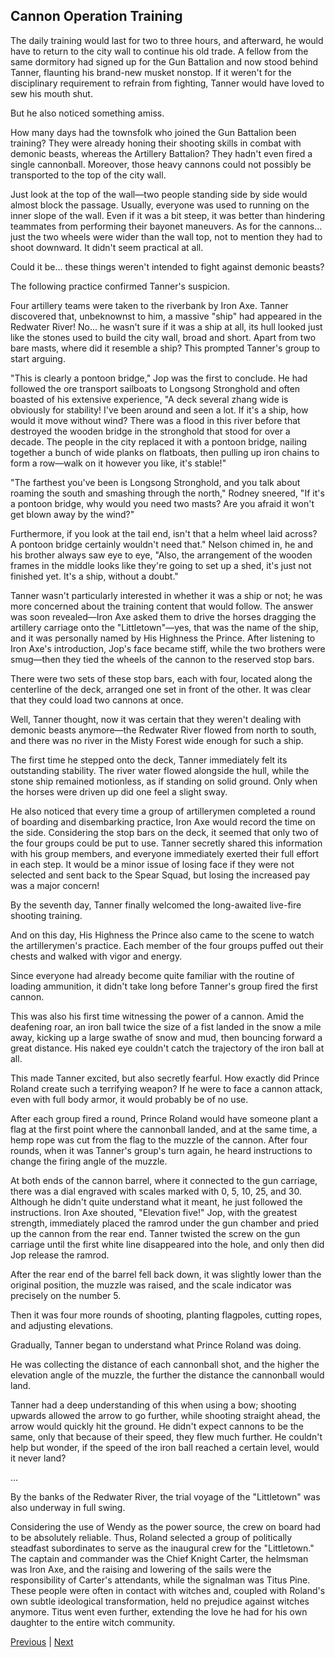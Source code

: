 ## Cannon Operation Training
The daily training would last for two to three hours, and afterward, he would have to return to the city wall to continue his old trade. A fellow from the same dormitory had signed up for the Gun Battalion and now stood behind Tanner, flaunting his brand-new musket nonstop. If it weren't for the disciplinary requirement to refrain from fighting, Tanner would have loved to sew his mouth shut.



But he also noticed something amiss.



How many days had the townsfolk who joined the Gun Battalion been training? They were already honing their shooting skills in combat with demonic beasts, whereas the Artillery Battalion? They hadn't even fired a single cannonball. Moreover, those heavy cannons could not possibly be transported to the top of the city wall.



Just look at the top of the wall—two people standing side by side would almost block the passage. Usually, everyone was used to running on the inner slope of the wall. Even if it was a bit steep, it was better than hindering teammates from performing their bayonet maneuvers. As for the cannons... just the two wheels were wider than the wall top, not to mention they had to shoot downward. It didn't seem practical at all.



Could it be... these things weren't intended to fight against demonic beasts?



The following practice confirmed Tanner's suspicion.



Four artillery teams were taken to the riverbank by Iron Axe. Tanner discovered that, unbeknownst to him, a massive "ship" had appeared in the Redwater River! No... he wasn't sure if it was a ship at all, its hull looked just like the stones used to build the city wall, broad and short. Apart from two bare masts, where did it resemble a ship? This prompted Tanner's group to start arguing.



"This is clearly a pontoon bridge," Jop was the first to conclude. He had followed the ore transport sailboats to Longsong Stronghold and often boasted of his extensive experience, "A deck several zhang wide is obviously for stability! I've been around and seen a lot. If it's a ship, how would it move without wind? There was a flood in this river before that destroyed the wooden bridge in the stronghold that stood for over a decade. The people in the city replaced it with a pontoon bridge, nailing together a bunch of wide planks on flatboats, then pulling up iron chains to form a row—walk on it however you like, it's stable!"



"The farthest you've been is Longsong Stronghold, and you talk about roaming the south and smashing through the north," Rodney sneered, "If it's a pontoon bridge, why would you need two masts? Are you afraid it won't get blown away by the wind?"



Furthermore, if you look at the tail end, isn't that a helm wheel laid across? A pontoon bridge certainly wouldn't need that." Nelson chimed in, he and his brother always saw eye to eye, "Also, the arrangement of the wooden frames in the middle looks like they're going to set up a shed, it's just not finished yet. It's a ship, without a doubt."



Tanner wasn't particularly interested in whether it was a ship or not; he was more concerned about the training content that would follow. The answer was soon revealed—Iron Axe asked them to drive the horses dragging the artillery carriage onto the "Littletown"—yes, that was the name of the ship, and it was personally named by His Highness the Prince. After listening to Iron Axe's introduction, Jop's face became stiff, while the two brothers were smug—then they tied the wheels of the cannon to the reserved stop bars.



There were two sets of these stop bars, each with four, located along the centerline of the deck, arranged one set in front of the other. It was clear that they could load two cannons at once.



Well, Tanner thought, now it was certain that they weren't dealing with demonic beasts anymore—the Redwater River flowed from north to south, and there was no river in the Misty Forest wide enough for such a ship.



The first time he stepped onto the deck, Tanner immediately felt its outstanding stability. The river water flowed alongside the hull, while the stone ship remained motionless, as if standing on solid ground. Only when the horses were driven up did one feel a slight sway.



He also noticed that every time a group of artillerymen completed a round of boarding and disembarking practice, Iron Axe would record the time on the side. Considering the stop bars on the deck, it seemed that only two of the four groups could be put to use. Tanner secretly shared this information with his group members, and everyone immediately exerted their full effort in each step. It would be a minor issue of losing face if they were not selected and sent back to the Spear Squad, but losing the increased pay was a major concern!



By the seventh day, Tanner finally welcomed the long-awaited live-fire shooting training.



And on this day, His Highness the Prince also came to the scene to watch the artillerymen's practice. Each member of the four groups puffed out their chests and walked with vigor and energy.



Since everyone had already become quite familiar with the routine of loading ammunition, it didn't take long before Tanner's group fired the first cannon.



This was also his first time witnessing the power of a cannon. Amid the deafening roar, an iron ball twice the size of a fist landed in the snow a mile away, kicking up a large swathe of snow and mud, then bouncing forward a great distance. His naked eye couldn't catch the trajectory of the iron ball at all.



This made Tanner excited, but also secretly fearful. How exactly did Prince Roland create such a terrifying weapon? If he were to face a cannon attack, even with full body armor, it would probably be of no use.



After each group fired a round, Prince Roland would have someone plant a flag at the first point where the cannonball landed, and at the same time, a hemp rope was cut from the flag to the muzzle of the cannon. After four rounds, when it was Tanner's group's turn again, he heard instructions to change the firing angle of the muzzle.



At both ends of the cannon barrel, where it connected to the gun carriage, there was a dial engraved with scales marked with 0, 5, 10, 25, and 30. Although he didn't quite understand what it meant, he just followed the instructions. Iron Axe shouted, "Elevation five!" Jop, with the greatest strength, immediately placed the ramrod under the gun chamber and pried up the cannon from the rear end. Tanner twisted the screw on the gun carriage until the first white line disappeared into the hole, and only then did Jop release the ramrod.



After the rear end of the barrel fell back down, it was slightly lower than the original position, the muzzle was raised, and the scale indicator was precisely on the number 5.



Then it was four more rounds of shooting, planting flagpoles, cutting ropes, and adjusting elevations.



Gradually, Tanner began to understand what Prince Roland was doing.

He was collecting the distance of each cannonball shot, and the higher the elevation angle of the muzzle, the further the distance the cannonball would land.



Tanner had a deep understanding of this when using a bow; shooting upwards allowed the arrow to go further, while shooting straight ahead, the arrow would quickly hit the ground. He didn't expect cannons to be the same, only that because of their speed, they flew much further. He couldn't help but wonder, if the speed of the iron ball reached a certain level, would it never land?



...

By the banks of the Redwater River, the trial voyage of the "Littletown" was also underway in full swing.



Considering the use of Wendy as the power source, the crew on board had to be absolutely reliable. Thus, Roland selected a group of politically steadfast subordinates to serve as the inaugural crew for the "Littletown." The captain and commander was the Chief Knight Carter, the helmsman was Iron Axe, and the raising and lowering of the sails were the responsibility of Carter's attendants, while the signalman was Titus Pine. These people were often in contact with witches and, coupled with Roland's own subtle ideological transformation, held no prejudice against witches anymore. Titus went even further, extending the love he had for his own daughter to the entire witch community.





[Previous](CH0080.md) | [Next](CH0082.md)
